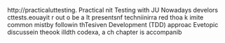 
http://practicaluttesting.
Practical nit Testing with JU
Nowadays develors cttests.eouayit  r out o be a
It presentsnf techniinirra red thoa  k imite common mistby followin thTesiven Development (TDD) approac Evetopic discussein theook  illdth codexa, a ch chapter is accompanib













